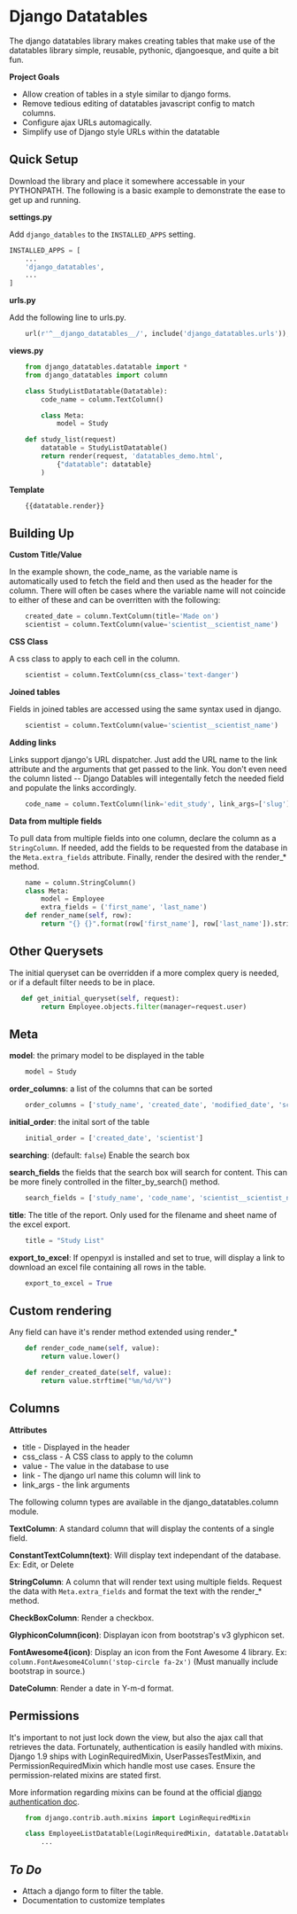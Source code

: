 Django Datatables
======

The django datatables library makes creating tables that make use of the datatables library simple, reusable, pythonic, djangoesque, and quite a bit fun.

**Project Goals**

* Allow creation of tables in a style similar to django forms.
* Remove tedious editing of datatables javascript config to match columns.
* Configure ajax URLs automagically.
* Simplify use of Django style URLs within the datatable


Quick Setup
-----
Download the library and place it somewhere accessable in your PYTHONPATH.  The following is a basic example to demonstrate the ease to get up and running.

**settings.py**

Add `django_datables` to the `INSTALLED_APPS` setting.

```python
INSTALLED_APPS = [
    ...
    'django_datatables',
    ...
]
```

**urls.py**

Add the following line to urls.py.

```python
    url(r'^__django_datatables__/', include('django_datatables.urls')),
```

**views.py**

```python
    from django_datatables.datatable import *
    from django_datatables import column

    class StudyListDatatable(Datatable):
        code_name = column.TextColumn()

        class Meta:
            model = Study

    def study_list(request)
        datatable = StudyListDatatable()
        return render(request, 'datatables_demo.html',
            {"datatable": datatable}
        )
```


**Template**

```python
    {{datatable.render}}
```

Building Up
-----------

**Custom Title/Value**

In the example shown, the code_name, as the variable name is automatically used to fetch the field and then used as the header for the column.  There will often be cases where the variable name will not coincide to either of these and can be overritten with the following:

```python
    created_date = column.TextColumn(title='Made on')
    scientist = column.TextColumn(value='scientist__scientist_name')
```

**CSS Class**

A css class to apply to each cell in the column.

```python
    scientist = column.TextColumn(css_class='text-danger')
```

**Joined tables**

Fields in joined tables are accessed using the same syntax used in django.

```python
    scientist = column.TextColumn(value='scientist__scientist_name')
```

**Adding links**

Links support django's URL dispatcher.  Just add the URL name to the link attribute and the arguments that get passed to the link.  You don't even need the column listed -- Django Datables will integentally fetch the needed field and populate the links accordingly.

```python
    code_name = column.TextColumn(link='edit_study', link_args=['slug'])
```

**Data from multiple fields**

To pull data from multiple fields into one column, declare the column as a `StringColumn`.  If needed, add the fields to be requested from the database in the `Meta.extra_fields` attribute.  Finally, render the desired with the render_* method.

```python
    name = column.StringColumn()
    class Meta:
        model = Employee
        extra_fields = ('first_name', 'last_name')
    def render_name(self, row):
        return "{} {}".format(row['first_name'], row['last_name']).strip()


```

Other Querysets
---------------

The initial queryset can be overridden if a more complex query is needed, or if a default filter needs to be in place.

```python
   def get_initial_queryset(self, request):
        return Employee.objects.filter(manager=request.user)
```

Meta
----

**model**: the primary model to be displayed in the table

```python
    model = Study
```

**order_columns**: a list of the columns that can be sorted

```python
    order_columns = ['study_name', 'created_date', 'modified_date', 'scientist']
```

**initial_order**: the inital sort of the table

```python
    initial_order = ['created_date', 'scientist']
```

**searching**: (default: `false`) Enable the search box

**search_fields** the fields that the search box will search for content.  This can be more finely controlled in the filter_by_search() method.

```python
    search_fields = ['study_name', 'code_name', 'scientist__scientist_name']
```

**title**: The title of the report.  Only used for the filename and sheet name of the excel export.

```python
    title = "Study List"
```

**export_to_excel**: If openpyxl is installed and set to true, will display a link to download an excel file containing all rows in the table.

```python
    export_to_excel = True
```

Custom rendering
-------

Any field can have it's render method extended using render_*

```python
    def render_code_name(self, value):
        return value.lower()

    def render_created_date(self, value):
        return value.strftime("%m/%d/%Y")
```


Columns
-------

**Attributes**

* title - Displayed in the header
* css_class - A CSS class to apply to the column
* value - The value in the database to use
* link - The django url name this column will link to
* link_args - the link arguments

The following column types are available in the django_datatables.column module.

**TextColumn**: A standard column that will display the contents of a single field.

**ConstantTextColumn(text)**: Will display text independant of the database.  Ex: Edit, or Delete

**StringColumn**: A column that will render text using multiple fields.  Request the data with `Meta.extra_fields` and format the text with the render_* method.

**CheckBoxColumn**: Render a checkbox.

**GlyphiconColumn(icon)**: Displayan icon from bootstrap's v3 glyphicon set.

**FontAwesome4(icon)**: Display an icon from the Font Awesome 4 library. Ex: `column.FontAwesome4Column('stop-circle fa-2x')`
(Must manually include bootstrap in source.)

**DateColumn**: Render a date in Y-m-d format.


Permissions
-----------

It's important to not just lock down the view, but also the ajax call that retrieves the data.  Fortunately, authentication is easily handled with mixins.  Django 1.9 ships with LoginRequiredMixin, UserPassesTestMixin, and PermissionRequiredMixin which handle most use cases.  Ensure the permission-related mixins are stated first.

More information regarding mixins can be found at the official
[django authentication doc](https://docs.djangoproject.com/en/1.9/topics/auth/default/#the-loginrequired-mixin).

```python
    from django.contrib.auth.mixins import LoginRequiredMixin

    class EmployeeListDatatable(LoginRequiredMixin, datatable.Datatable):
        ...
```

*To Do*
-------

* Attach a django form to filter the table.
* Documentation to customize templates
